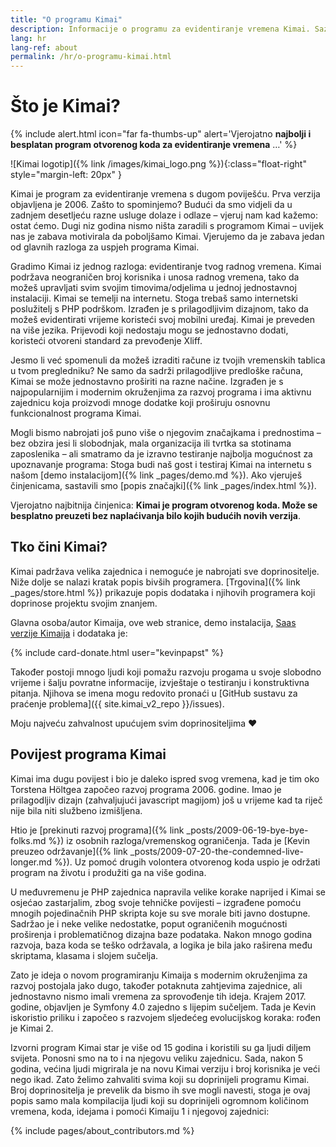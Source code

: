 ```yaml
---
title: "O programu Kimai"
description: Informacije o programu za evidentiranje vremena Kimai. Saznaj više o njemu, njegovoj povijesti i programeru.
lang: hr
lang-ref: about
permalink: /hr/o-programu-kimai.html
---
```


# Što je Kimai?

{% include alert.html icon="far fa-thumbs-up" alert='Vjerojatno <strong>najbolji i besplatan program otvorenog koda za evidentiranje vremena</strong> …' %}

![Kimai logotip]({% link /images/kimai_logo.png %}){:class="float-right" style="margin-left: 20px" }

Kimai je program za evidentiranje vremena s dugom poviješću. Prva verzija objavljena je 2006. Zašto to spominjemo?
Budući da smo vidjeli da u zadnjem desetljeću razne usluge dolaze i odlaze – vjeruj nam kad kažemo: ostat ćemo.
Dugi niz godina nismo ništa zaradili s programom Kimai – uvijek nas je zabava motivirala da poboljšamo Kimai.
Vjerujemo da je zabava jedan od glavnih razloga za uspjeh programa Kimai.

Gradimo Kimai iz jednog razloga: evidentiranje tvog radnog vremena. Kimai podržava neograničen broj korisnika i unosa radnog vremena,
tako da možeš upravljati svim svojim timovima/odjelima u jednoj jednostavnoj instalaciji.
Kimai se temelji na internetu. Stoga trebaš samo internetski poslužitelj s PHP podrškom.
Izrađen je s prilagodljivim dizajnom, tako da možeš evidentirati vrijeme koristeći svoj mobilni uređaj.
Kimai je preveden na više jezika. Prijevodi koji nedostaju mogu se jednostavno dodati, koristeći otvoreni standard za prevođenje Xliff.

Jesmo li već spomenuli da možeš izraditi račune iz tvojih vremenskih tablica u tvom pregledniku? Ne samo da sadrži prilagodljive
predloške računa, Kimai se može jednostavno proširiti na razne načine. Izgrađen je s najpopularnijim i modernim okruženjima za razvoj programa i ima aktivnu zajednicu
koja proizvodi mnoge dodatke koji proširuju osnovnu funkcionalnost programa Kimai.
    
Mogli bismo nabrojati još puno više o njegovim značajkama i prednostima – bez obzira jesi li slobodnjak,
mala organizacija ili tvrtka sa stotinama zaposlenika – ali smatramo da je izravno testiranje najbolja mogućnost za upoznavanje programa:
Stoga budi naš gost i testiraj Kimai na internetu s našom [demo instalacijom]({% link _pages/demo.md %}). Ako vjeruješ činjenicama, sastavili smo [popis značajki]({% link _pages/index.html %}).

Vjerojatno najbitnija činjenica: **Kimai je program otvorenog koda. Može se besplatno preuzeti bez naplaćivanja bilo kojih budućih novih verzija**.

## Tko čini Kimai?

Kimai padržava velika zajednica i nemoguće je nabrojati sve doprinositelje. Niže dolje se nalazi kratak popis bivših programera.
[Trgovina]({% link _pages/store.html %}) prikazuje popis dodataka i njihovih programera koji doprinose projektu svojim znanjem.

Glavna osoba/autor Kimaija, ove web stranice, demo instalacija, [Saas verzije Kimaija](https://www.kimai.cloud) i dodataka je:

{% include card-donate.html user="kevinpapst" %}

Također postoji mnogo ljudi koji pomažu razvoju progama u svoje slobodno vrijeme i šalju povratne informacije, izvještaje o testiranju i konstruktivna pitanja.
Njihova se imena mogu redovito pronaći u [GitHub sustavu za praćenje problema]({{ site.kimai_v2_repo }}/issues).

Moju najveću zahvalnost upućujem svim doprinositeljima ❤️   

## Povijest programa Kimai

Kimai ima dugu povijest i bio je daleko ispred svog vremena, kad je tim oko Torstena Höltgea započeo razvoj programa 2006. godine.
Imao je prilagodljiv dizajn (zahvaljujući javascript magijom) još u vrijeme kad ta riječ nije bila niti službeno izmišljena.

Htio je [prekinuti razvoj programa]({% link _posts/2009-06-19-bye-bye-folks.md %}) iz osobnih razloga/vremenskog ograničenja. Tada je [Kevin preuzeo održavanje]({% link _posts/2009-07-20-the-condemned-live-longer.md %}).
Uz pomoć drugih volontera otvorenog koda uspio je održati program na životu i produžiti ga na više godina.

U međuvremenu je PHP zajednica napravila velike korake naprijed i Kimai se osjećao zastarjalim, zbog svoje tehničke povijesti – izgrađene pomoću mnogih pojedinačnih PHP skripta koje su sve morale biti javno dostupne.
Sadržao je i neke velike nedostatke, poput ograničenih mogućnosti proširenja i problematičnog dizajna baze podataka. Nakon mnogo godina razvoja, baza koda se teško održavala, a logika je bila jako raširena među skriptama, klasama i slojem sučelja.
 
Zato je ideja o novom programiranju Kimaija s modernim okruženjima za razvoj postojala jako dugo, također potaknuta zahtjevima zajednice, ali jednostavno nismo imali vremena za sprovođenje tih ideja.
Krajem 2017. godine, objavljen je Symfony 4.0 zajedno s lijepim sučeljem.
Tada je Kevin iskoristio priliku i započeo s razvojem sljedećeg evolucijskog koraka: rođen je Kimai 2.

Izvorni program Kimai star je više od 15 godina i koristili su ga ljudi diljem svijeta. Ponosni smo na to i na njegovu veliku zajednicu.
Sada, nakon 5 godina, većina ljudi migrirala je na novu Kimai verziju i broj korisnika je veći nego ikad.
Zato želimo zahvaliti svima koji su doprinijeli programu Kimai.
Broj doprinositelja je prevelik da bismo ih sve mogli navesti, stoga je ovaj popis samo mala kompilacija ljudi koji su doprinijeli ogromnom količinom vremena, koda, idejama i pomoći Kimaiju 1 i njegovoj zajednici:

{% include pages/about_contributors.md %} 
